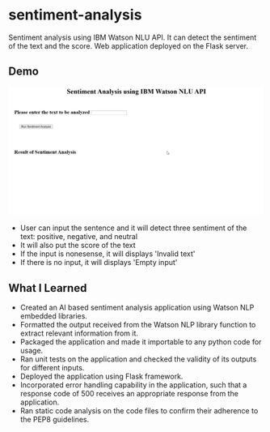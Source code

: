 # sentiment-analysis

Sentiment analysis using IBM Watson NLU API. It can detect the sentiment of the text and the score. Web application deployed on the Flask server.

## Demo

![](demo.gif)

- User can input the sentence and it will detect three sentiment of the text: positive, negative, and neutral
- It will also put the score of the text
- If the input is nonesense, it will displays 'Invalid text'
- If there is no input, it will displays 'Empty input'

## What I Learned
- Created an AI based sentiment analysis application using Watson NLP embedded libraries.
- Formatted the output received from the Watson NLP library function to extract relevant information from it.
- Packaged the application and made it importable to any python code for usage.
- Ran unit tests on the application and checked the validity of its outputs for different inputs.
- Deployed the application using Flask framework.
- Incorporated error handling capability in the application, such that a response code of 500 receives an appropriate response from the application.
- Ran static code analysis on the code files to confirm their adherence to the PEP8 guidelines.